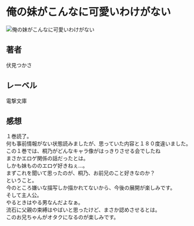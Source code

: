 # 俺の妹がこんなに可愛いわけがない

![俺の妹がこんなに可愛いわけがない]()

## 著者

伏見つかさ

## レーベル

電撃文庫

## 感想

１巻読了。  
何も事前情報がない状態読みましたが、思っていた内容と１８０度違いました。  
この１巻では、桐乃がどんなキャラ像がはっきりさせる会でしたね  
まさかエロゲ関係の話だったとは。  
しかも妹もののエロゲ好きねぇ…。  
まずこれを聞いて思ったのが、桐乃、お前兄のこと好きなのか？  
ということ。  
今のところ嫌いな描写しか描かれてないから、今後の展開が楽しみです。  
そして主人公。  
やるときはやる男なんだよなぁ。  
流石に父親の束縛はやばいと思ったけど、まさか認めさせるとは。  
このお兄ちゃんがオタクになるのが楽しみです。  
